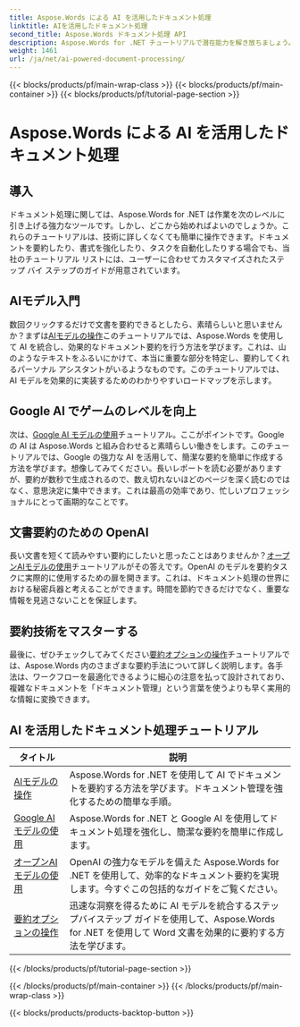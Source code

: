 ```yaml
---
title: Aspose.Words による AI を活用したドキュメント処理
linktitle: AIを活用したドキュメント処理
second_title: Aspose.Words ドキュメント処理 API
description: Aspose.Words for .NET チュートリアルで潜在能力を解き放ちましょう。AI を活用したソリューションでドキュメント処理を強化し、迅速かつ効果的な結果を得る方法を学びます。
weight: 1461
url: /ja/net/ai-powered-document-processing/
---
```


{{< blocks/products/pf/main-wrap-class >}}
{{< blocks/products/pf/main-container >}}
{{< blocks/products/pf/tutorial-page-section >}}

# Aspose.Words による AI を活用したドキュメント処理

## 導入

ドキュメント処理に関しては、Aspose.Words for .NET は作業を次のレベルに引き上げる強力なツールです。しかし、どこから始めればよいのでしょうか。これらのチュートリアルは、技術に詳しくなくても簡単に操作できます。ドキュメントを要約したり、書式を強化したり、タスクを自動化したりする場合でも、当社のチュートリアル リストには、ユーザーに合わせてカスタマイズされたステップ バイ ステップのガイドが用意されています。

## AIモデル入門

数回クリックするだけで文書を要約できるとしたら、素晴らしいと思いませんか？まずは[AIモデルの操作](./working-with-ai-model/)このチュートリアルでは、Aspose.Words を使用して AI を統合し、効果的なドキュメント要約を行う方法を学びます。これは、山のようなテキストをふるいにかけて、本当に重要な部分を特定し、要約してくれるパーソナル アシスタントがいるようなものです。このチュートリアルでは、AI モデルを効果的に実装するためのわかりやすいロードマップを示します。 

## Google AI でゲームのレベルを向上

次は、[Google AI モデルの使用](./working-with-google-ai-model/)チュートリアル。ここがポイントです。Google の AI は Aspose.Words と組み合わせると素晴らしい働きをします。このチュートリアルでは、Google の強力な AI を活用して、簡潔な要約を簡単に作成する方法を学びます。想像してみてください。長いレポートを読む必要がありますが、要約が数秒で生成されるので、数え切れないほどのページを深く読むのではなく、意思決定に集中できます。これは最高の効率であり、忙しいプロフェッショナルにとって画期的なことです。

## 文書要約のための OpenAI

長い文書を短くて読みやすい要約にしたいと思ったことはありませんか？[オープンAIモデルの使用](./working-with-open-ai-model/)チュートリアルがその答えです。OpenAI のモデルを要約タスクに実際的に使用するための扉を開きます。これは、ドキュメント処理の世界における秘密兵器と考えることができます。時間を節約できるだけでなく、重要な情報を見逃さないことを保証します。

## 要約技術をマスターする

最後に、ぜひチェックしてみてください[要約オプションの操作](./working-with-summarize-options/)チュートリアルでは、Aspose.Words 内のさまざまな要約手法について詳しく説明します。各手法は、ワークフローを最適化できるように細心の注意を払って設計されており、複雑なドキュメントを「ドキュメント管理」という言葉を使うよりも早く実用的な情報に変換できます。 

 ## AI を活用したドキュメント処理チュートリアル
| タイトル | 説明 |
| --- | --- |
| [AIモデルの操作](./working-with-ai-model/) | Aspose.Words for .NET を使用して AI でドキュメントを要約する方法を学びます。ドキュメント管理を強化するための簡単な手順。 |
| [Google AI モデルの使用](./working-with-google-ai-model/) | Aspose.Words for .NET と Google AI を使用してドキュメント処理を強化し、簡潔な要約を簡単に作成します。 |
| [オープンAIモデルの使用](./working-with-open-ai-model/) | OpenAI の強力なモデルを備えた Aspose.Words for .NET を使用して、効率的なドキュメント要約を実現します。今すぐこの包括的なガイドをご覧ください。 |
| [要約オプションの操作](./working-with-summarize-options/) | 迅速な洞察を得るために AI モデルを統合するステップバイステップ ガイドを使用して、Aspose.Words for .NET を使用して Word 文書を効果的に要約する方法を学びます。 |
{{< /blocks/products/pf/tutorial-page-section >}}

{{< /blocks/products/pf/main-container >}}
{{< /blocks/products/pf/main-wrap-class >}}

{{< blocks/products/products-backtop-button >}}
